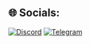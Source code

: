 
## 🌐 Socials:
[![Discord](https://img.shields.io/badge/Discord-%237289DA.svg?logo=discord&logoColor=white)](https://discord.com/users/649998586154844160) 
[![Telegram](https://img.shields.io/badge/Telegram-2CA5E0?style=flat-squeare&logo=telegram&logoColor=white)](https://t.me/mhl_5) 

